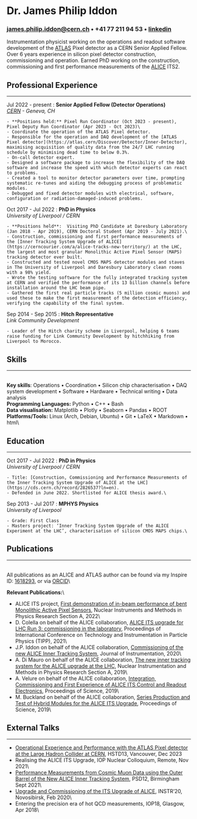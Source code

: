 <base target="_blank">

# Dr. James Philip Iddon
### <james.philip.iddon@cern.ch> • +41 77 211 94 53 • [linkedin](https://www.linkedin.com/in/j-p-iddon)

Instrumentation physicist working on the operations and readout software development of the [ATLAS](https://atlas.cern/) Pixel detector as a CERN Senior Applied Fellow. Over 6 years experience in silicon pixel detector construction, commissioning and operation. Earned PhD working on the construction, commissioning and first performance measurements of the [ALICE](https://alice-collaboration.web.cern.ch/) ITS2.

## Professional Experience

---

Jul 2022 - present
:   **Senior Applied Fellow (Detector Operations)**\
    *[CERN](https://home.cern/) - Geneva, CH*

    - **Positions held:** Pixel Run Coordinator (Oct 2023 - present), Pixel Deputy Run Coordinator (Apr 2023 - Oct 2023)\
    - Coordinate the operation of the ATLAS Pixel detector.
    - Responsible for the operation and DAQ development of the [ATLAS Pixel detector](https://atlas.cern/Discover/Detector/Inner-Detector), maximising acquisition of quality data from the 24/7 LHC running schedule by minimising dead time to below 0.3%.
    - On-call detector expert.
    - Designed a software package to increase the flexibility of the DAQ software and increase the speed with which detector experts can react to problems.
    - Created a tool to monitor detector parameters over time, prompting systematic re-tunes and aiding the debugging process of problematic modules.
    - Debugged and fixed detector modules with electrical, software, configuration or radiation-damaged-induced problems.

Oct 2017 - Jul 2022
:   **PhD in Physics**\
    *University of Liverpool / CERN*
    
    - **Positions held**:  Visiting PhD Candidate at Daresbury Laboratory (Jan 2018 - Apr 2019), CERN Doctoral Student (Apr 2019 - July 2021).\
    - Construction, commissioning and first performance measurements of the [Inner Tracking System Upgrade of ALICE](https://cerncourier.com/a/alice-tracks-new-territory/) at the LHC, the largest and most granular Monolithic Active Pixel Sensor (MAPS) tracking detector ever built.
    - Constructed and tested novel CMOS MAPS detector modules and staves in The University of Liverpool and Daresbury Laboratory clean rooms with a 98% yield.
    - Wrote the testing software for the fully integrated tracking system at CERN and verified the performance of its 13 billion channels before installation around the LHC beam pipe.
    - Gathered the first real particle tracks (5 million cosmic muons) and used these to make the first measurement of the detection efficiency, verifying the capability of the final system.
   
Sep 2014 - Sep 2015
:   **Hitch Representative**\
    *Link Community Development*

    - Leader of the Hitch charity scheme in Liverpool, helping 6 teams raise funding for Link Community Development by hitchhiking from Liverpool to Morocco.

## Skills

---

\
**Key skills**: Operations • Coordination •  Silicon chip characterisation • DAQ system development • Software • Hardware • Technical writing • Data analysis\
**Programming Languages:** Python • C++ • Bash\
**Data visualisation:** Matplotlib • Plotly • Seaborn • Pandas • ROOT\
**Platforms/Tools:** Linux (Arch, Debian, Ubuntu) • Git • LaTeX • Markdown • html\

<div style="page-break-after: always;"></div>

## Education

---

Oct 2017 - Jul 2022
:   **PhD in Physics**\
    *University of Liverpool / CERN*

    - Title: [Construction, Commissioning and Performance Measurements of the Inner Tracking System Upgrade of ALICE at the LHC](https://cds.cern.ch/record/2826537?ln=en).
    - Defended in June 2022. Shortlisted for ALICE thesis award.\

Sep 2013 - Jul 2017
:   **MPHYS Physics**\
    *University of Liverpool*

    - Grade: First Class
    - Masters project: ‘Inner Tracking System Upgrade of the ALICE Experiment at the LHC’, characterisation of silicon CMOS MAPS chips.\


## Publications

---

\
All publications as an ALICE and ATLAS author can be found via my Inspire ID: [1618293](https://inspirehep.net/authors/1618293), or via [ORCID](https://orcid.org/0000-0002-2851-5554)\

**Relevant Publications:**\

- ALICE ITS project, [First demonstration of in-beam performance of bent Monolithic Active Pixel Sensors](https://www.sciencedirect.com/science/article/abs/pii/S0168900221011098), Nuclear Instruments and Methods in Physics Research Section A, 2022\
- D. Colella on behalf of the ALICE collaboration, [ALICE ITS upgrade for LHC Run 3: commissioning in the laboratory](https://iopscience.iop.org/article/10.1088/1742-6596/2374/1/012058), Proceedings of International Conference on Technology and Instrumentation in Particle Physics (TIPP), 2021\
- J.P. Iddon on behalf of the ALICE collaboration, [Commissioning of the new ALICE Inner Tracking System](https://iopscience.iop.org/article/10.1088/1748-0221/15/08/C08009), Journal of Instrumentation, 2020\
- A. Di Mauro on behalf of the ALICE collaboration, [The new inner tracking system for the ALICE upgrade at the LHC](https://www.sciencedirect.com/science/article/abs/pii/S0168900218313615), Nuclear Instrumentation and Methods in Physics Research Section A, 2019\
- A. Velure on behalf of the ALICE collaboration, [Integration, Commissioning and First Experience of ALICE ITS Control and Readout Electronics](https://pos.sissa.it/370/113/), Proceedings of Science, 2019\
- M. Buckland on behalf of the ALICE collaboration, [Series Production and Test of Hybrid Modules for the ALICE ITS Upgrade](https://pos.sissa.it/373/063), Proceedings of Science, 2019\

## External Talks

---
- [Operational Experience and Performance with the ATLAS Pixel detector at the Large Hadron Collider at CERN](https://indico.cern.ch/event/1184921/contributions/5585218/attachments/2765122/4816284/JPI_HSTD13.pdf), HSTD13, Vancouver, Dec 2023
- Realising the ALICE ITS Upgrade, IOP Nuclear Colloquium, Remote, Nov 2021\
- [Performance Measurements from Cosmic Muon Data using the Outer Barrel of the New ALICE Inner Tracking System](https://indico.cern.ch/event/797047/contributions/4455930/attachments/2311217/3933182/jpi_psd_v2.pdf), PSD12, Birmingham Sept 2021\
- [Upgrade and Commissioning of the ITS Upgrade of ALICE](https://indico.inp.nsk.su/event/20/contributions/811/attachments/560/645/JPI_INSTR.pdf), INSTR’20, Novosibirsk, Feb 2020\
- Entering the precision era of hot QCD measurements, IOP18, Glasgow, Apr 2018\
